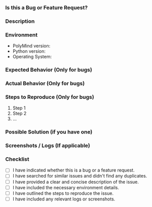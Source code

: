 
### Is this a Bug or Feature Request?


### Description


### Environment
- PolyMind version: 
- Python version: 
- Operating System: 


### Expected Behavior (Only for bugs)


### Actual Behavior (Only for bugs)


### Steps to Reproduce (Only for bugs)

1. Step 1
2. Step 2
3. ...


### Possible Solution (if you have one)



### Screenshots / Logs (If applicable)



### Checklist
- [ ] I have indicated whether this is a bug or a feature request.
- [ ] I have searched for similar issues and didn't find any duplicates.
- [ ] I have provided a clear and concise description of the issue.
- [ ] I have included the necessary environment details.
- [ ] I have outlined the steps to reproduce the issue.
- [ ] I have included any relevant logs or screenshots.
